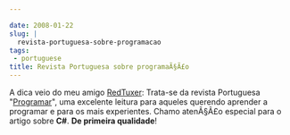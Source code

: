 ```yaml
---

date: 2008-01-22
slug: |
  revista-portuguesa-sobre-programacao
tags:
 - portuguese
title: Revista Portuguesa sobre programaÃ§Ã£o
---
```


A dica veio do meu amigo
[RedTuxer](http://tuxvermelho.blogspot.com/2008/01/revista-programar-12.html):
Trata-se da revista Portuguesa
"[Programar](http://www.revista-programar.info/front/edition/12)", uma
excelente leitura para aqueles querendo aprender a programar e para os
mais experientes. Chamo atenÃ§Ã£o especial para o artigo sobre **C\#**.
**De primeira qualidade**!
